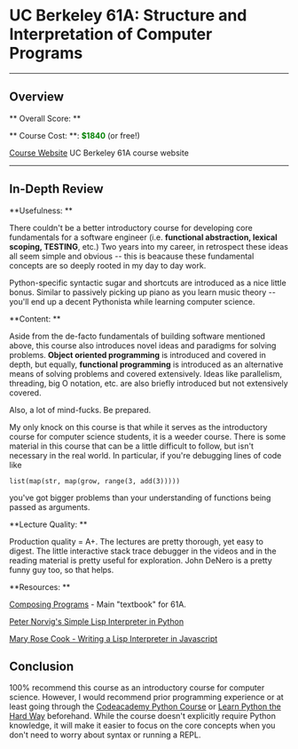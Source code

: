 UC Berkeley 61A: Structure and Interpretation of Computer Programs
===
---

Overview
---

** Overall Score: **
<span style="color: orange">
<i class="fa fa-star"></i>
<i class="fa fa-star"></i>
<i class="fa fa-star"></i>
<i class="fa fa-star"></i>
<i class="fa fa-star-half-full"></i>
</span>

** Course Cost: **: <span style="color: green; font-weight: bold">$1840</span> (or free!)

<a href="http://cs61a.org/">Course Website</a> UC Berkeley 61A course website

<hr>
<div class="imageWrapper">
</div>

In-Depth Review
---

**Usefulness: **
<span style="color: orange">
<i class="fa fa-star"></i>
<i class="fa fa-star"></i>
<i class="fa fa-star"></i>
<i class="fa fa-star"></i>
<i class="fa fa-star-half-full"></i>
</span>

There couldn't be a better introductory course for developing core fundamentals for a software engineer (i.e. **functional abstraction, lexical scoping, TESTING**, etc.) Two years into my career, in retrospect these ideas all seem simple and obvious -- this is beacause these fundamental concepts are so deeply rooted in my day to day work.

Python-specific syntactic sugar and shortcuts are introduced as a nice little bonus. Similar to passively picking up piano as you learn music theory -- you'll end up a decent Pythonista while learning computer science.

**Content: **
<span style="color: orange">
<i class="fa fa-star"></i>
<i class="fa fa-star"></i>
<i class="fa fa-star"></i>
<i class="fa fa-star"></i>
<i class="fa fa-star-o"></i>
</span>

Aside from the de-facto fundamentals of building software mentioned above, this course also introduces novel ideas and paradigms for solving problems. **Object oriented programming** is introduced and covered in depth, but equally, **functional programming** is introduced as an alternative means of solving problems and covered extensively. Ideas like parallelism, threading, big O notation, etc. are also briefly introduced but not extensively covered.

Also, a lot of mind-fucks. Be prepared.

My only knock on this course is that while it serves as the introductory course for computer science students, it is a weeder course. There is some material in this course that can be a little difficult to follow, but isn't necessary in the real world. In particular, if you're debugging lines of code like
```
list(map(str, map(grow, range(3, add(3)))))
```
you've got bigger problems than your understanding of functions being passed as arguments. 

**Lecture Quality: **
<span style="color: orange">
<i class="fa fa-star"></i>
<i class="fa fa-star"></i>
<i class="fa fa-star"></i>
<i class="fa fa-star"></i>
<i class="fa fa-star"></i>
</span>

Production quality = A+. The lectures are pretty thorough, yet easy to digest. The little interactive stack trace debugger in the videos and in the reading material is pretty useful for exploration. John DeNero is a pretty funny guy too, so that helps.

**Resources: **
<span style="color: orange">
<i class="fa fa-star"></i>
<i class="fa fa-star"></i>
<i class="fa fa-star"></i>
<i class="fa fa-star"></i>
<i class="fa fa-star-o"></i>
</span>

<a href="http://composingprograms.com/">Composing Programs</a> - Main "textbook" for 61A.

<a href="http://norvig.com/lispy.html">Peter Norvig's Simple Lisp Interpreter in Python</a>

<a href="https://www.youtube.com/watch?v=hqnTvuvXPCc">Mary Rose Cook - Writing a Lisp Interpreter in Javascript</a>


**Conclusion**
---

100% recommend this course as an introductory course for computer science. However, I would recommend prior programming experience or at least going through the <a href="https://www.codecademy.com/en/tracks/python">Codeacademy Python Course</a> or <a href="http://learnpythonthehardway.org/">Learn Python the Hard Way</a> beforehand. While the course doesn't explicitly require Python knowledge, it will make it easier to focus on the core concepts when you don't need to worry about syntax or running a REPL.
